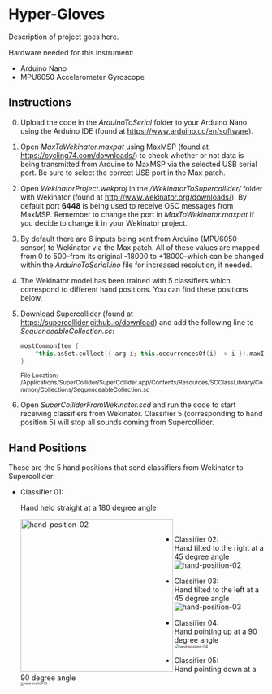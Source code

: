 # **Hyper-Gloves**

Description of project goes here.

Hardware needed for this instrument:

* Arduino Nano
* MPU6050 Accelerometer Gyroscope

## Instructions

0. Upload the code in the *ArduinoToSerial* folder to your Arduino Nano using the Arduino IDE (found at https://www.arduino.cc/en/software).

1. Open *MaxToWekinator.maxpat* using MaxMSP (found at https://cycling74.com/downloads/) to check whether or not data is being transmitted from Arduino to MaxMSP via the selected USB serial port. Be sure to select the correct USB port in the Max patch.

2. Open *WekinatorProject.wekproj* in the */WekinatorToSupercollider/* folder with Wekinator  (found at http://www.wekinator.org/downloads/). By default port **6448** is being used to receive OSC messages from MaxMSP. Remember to change the port in *MaxToWekinator.maxpat* if you decide to change it in your Wekinator project.

3. By default there are 6 inputs being sent from Arduino (MPU6050 sensor) to Wekinator via the Max patch. All of these values are mapped from 0 to 500–from its original -18000 to +18000–which can be changed within the *ArduinoToSerial.ino* file for increased resolution, if needed.

4. The Wekinator model has been trained with 5 classifiers which correspond to different hand positions. You can find these positions below.

5. Download Supercollider (found at https://supercollider.github.io/download) and add the following line to *SequenceableCollection.sc*:

   ```C++
   mostCommonItem {
       ^this.asSet.collect({ arg i; this.occurrencesOf(i) -> i }).maxItem.value
   }
   ```

   <sub>File Location: /Applications/SuperCollider/SuperCollider.app/Contents/Resources/SCClassLibrary/Common/Collections/SequenceableCollection.sc </sub>

4. Open *SuperColliderFromWekinator.scd* and run the code to start receiving classifiers from Wekinator. Classifier 5 (corresponding to hand position 5) will stop all sounds coming from Supercollider.

## Hand Positions

These are the 5 hand positions that send classifiers from Wekinator to Supercollider:

- Classifier 01: <br />

  Hand held straight at a 180 degree angle <br />

  <img align="left" src="https://i.ibb.co/wr42fDq/hand-position-1.png" alt="hand-position-02" width="300">

  <br />

- Classifier 02:  
  Hand tilted to the right at a 45 degree angle  
  ![hand-position-02](https://i.ibb.co/Sr4J2j3/hand-position-2.jpg)
  
- Classifier 03:  
  Hand tilted to the left at a 45 degree angle  
  ![hand-position-03](https://i.ibb.co/R6HqQKP/hand-position-3.jpg)
  
- Classifier 04:  
  Hand pointing up at a 90 degree angle  
  <img src="https://i.ibb.co/K2fVNGq/hand-position-4.jpg" alt="hand-position-04" style="zoom:50%;" />
  
- Classifier 05:  
  Hand pointing down at a 90 degree angle  
  <img src="https://i.ibb.co/RQTNfDq/hand-position-5.png" alt="hand-position-05" style="zoom:40%;" />
